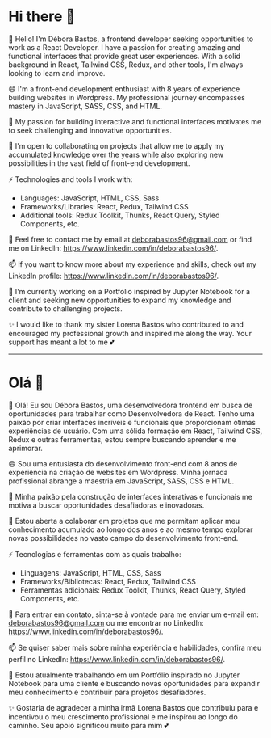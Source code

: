 # Hi there 👋

👋 Hello! I'm Débora Bastos, a frontend developer seeking opportunities to work as a React Developer. I have a passion for creating amazing and functional interfaces that provide great user experiences. With a solid background in React, Tailwind CSS, Redux, and other tools, I'm always looking to learn and improve.

😄 I'm a front-end development enthusiast with 8 years of experience building websites in Wordpress. My professional journey encompasses mastery in JavaScript, SASS, CSS, and HTML.

💖 My passion for building interactive and functional interfaces motivates me to seek challenging and innovative opportunities.

👯 I'm open to collaborating on projects that allow me to apply my accumulated knowledge over the years while also exploring new possibilities in the vast field of front-end development.

⚡ Technologies and tools I work with:
- Languages: JavaScript, HTML, CSS, Sass
- Frameworks/Libraries: React, Redux, Tailwind CSS
- Additional tools: Redux Toolkit, Thunks, React Query, Styled Components, etc.

💬 Feel free to contact me by email at deborabastos96@gmail.com or find me on LinkedIn: https://www.linkedin.com/in/deborabastos96/.

📫 If you want to know more about my experience and skills, check out my LinkedIn profile: https://www.linkedin.com/in/deborabastos96/.

🔭 I'm currently working on a Portfolio inspired by Jupyter Notebook for a client and seeking new opportunities to expand my knowledge and contribute to challenging projects.

✨ I would like to thank my sister Lorena Bastos who contributed to and encouraged my professional growth and inspired me along the way. Your support has meant a lot to me 💕

---------------------
 # Olá 👋
 
👋 Olá! Eu sou Débora Bastos, uma desenvolvedora frontend em busca de oportunidades para trabalhar como Desenvolvedora de React. Tenho uma paixão por criar interfaces incríveis e funcionais que proporcionam ótimas experiências de usuário. Com uma sólida formação em React, Tailwind CSS, Redux e outras ferramentas, estou sempre buscando aprender e me aprimorar.

😄 Sou uma entusiasta do desenvolvimento front-end com 8 anos de experiência na criação de websites em Wordpress. Minha jornada profissional abrange a maestria em JavaScript, SASS, CSS e HTML.

💖 Minha paixão pela construção de interfaces interativas e funcionais me motiva a buscar oportunidades desafiadoras e inovadoras.

👯 Estou aberta a colaborar em projetos que me permitam aplicar meu conhecimento acumulado ao longo dos anos e ao mesmo tempo explorar novas possibilidades no vasto campo do desenvolvimento front-end.

⚡ Tecnologias e ferramentas com as quais trabalho:
- Linguagens: JavaScript, HTML, CSS, Sass
- Frameworks/Bibliotecas: React, Redux, Tailwind CSS
- Ferramentas adicionais: Redux Toolkit, Thunks, React Query, Styled Components, etc.

💬 Para entrar em contato, sinta-se à vontade para me enviar um e-mail em: deborabastos96@gmail.com ou me encontrar no LinkedIn: https://www.linkedin.com/in/deborabastos96/.

📫 Se quiser saber mais sobre minha experiência e habilidades, confira meu perfil no LinkedIn: https://www.linkedin.com/in/deborabastos96/.

🔭 Estou atualmente trabalhando em um Portfólio inspirado no Jupyter Notebook para uma cliente e buscando novas oportunidades para expandir meu conhecimento e contribuir para projetos desafiadores.

✨ Gostaria de agradecer a minha irmã Lorena Bastos que contribuiu para e incentivou o meu crescimento profissional e me inspirou ao longo do caminho. Seu apoio significou muito para mim 💕
